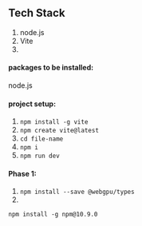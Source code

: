 ## Tech Stack
1. node.js
2. Vite
3. 

#### packages to be installed:
node.js

#### project setup:
1. `npm install -g vite`
2. `npm create vite@latest`
3. `cd file-name`
4. `npm i`
5. `npm run dev`



#### Phase 1:
1. `npm install --save @webgpu/types`
2. 



`npm install -g npm@10.9.0`